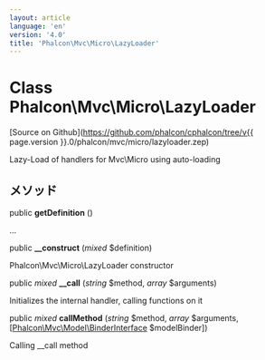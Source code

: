 ```yaml
---
layout: article
language: 'en'
version: '4.0'
title: 'Phalcon\Mvc\Micro\LazyLoader'
---
```

# Class **Phalcon\Mvc\Micro\LazyLoader**

[Source on Github](https://github.com/phalcon/cphalcon/tree/v{{ page.version }}.0/phalcon/mvc/micro/lazyloader.zep)

Lazy-Load of handlers for Mvc\Micro using auto-loading

## メソッド

public **getDefinition** ()

...

public **__construct** (*mixed* $definition)

Phalcon\Mvc\Micro\LazyLoader constructor

public *mixed* **__call** (*string* $method, *array* $arguments)

Initializes the internal handler, calling functions on it

public *mixed* **callMethod** (*string* $method, *array* $arguments, [[Phalcon\Mvc\Model\BinderInterface](Phalcon_Mvc_Model_BinderInterface) $modelBinder])

Calling __call method